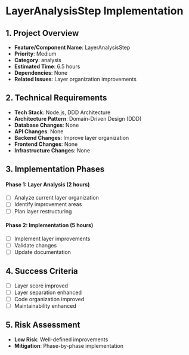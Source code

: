 # LayerAnalysisStep Implementation

## 1. Project Overview
- **Feature/Component Name**: LayerAnalysisStep
- **Priority**: Medium
- **Category**: analysis
- **Estimated Time**: 6.5 hours
- **Dependencies**: None
- **Related Issues**: Layer organization improvements

## 2. Technical Requirements
- **Tech Stack**: Node.js, DDD Architecture
- **Architecture Pattern**: Domain-Driven Design (DDD)
- **Database Changes**: None
- **API Changes**: None
- **Backend Changes**: Improve layer organization
- **Frontend Changes**: None
- **Infrastructure Changes**: None

## 3. Implementation Phases

#### Phase 1: Layer Analysis (2 hours)
- [ ] Analyze current layer organization
- [ ] Identify improvement areas
- [ ] Plan layer restructuring

#### Phase 2: Implementation (5 hours)
- [ ] Implement layer improvements
- [ ] Validate changes
- [ ] Update documentation

## 4. Success Criteria
- [ ] Layer score improved
- [ ] Layer separation enhanced
- [ ] Code organization improved
- [ ] Maintainability enhanced

## 5. Risk Assessment
- **Low Risk**: Well-defined improvements
- **Mitigation**: Phase-by-phase implementation
